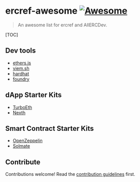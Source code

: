 # ercref-awesome [![Awesome](https://awesome.re/badge.svg)](https://awesome.re)

> An awesome list for ercref and AllERCDev.

[TOC] 

## Dev tools

- [ethers.js](https://ethers.js)
- [viem.sh](https://viem.sh/)
- [hardhat](https://hardhat.org/)
- [foundry](https://github.com/foundry-rs/foundry)

## dApp Starter Kits

- [TurboEth](https://www.turboeth.xyz/)
- [Nexth](https://github.com/wslyvh/nexth)

## Smart Contract Starter Kits

- [OpenZeppelin](https://openzeppelin.com)
- [Solmate](https://github.com/transmissions11/solmate)

## Contribute

Contributions welcome! Read the [contribution guidelines](contributing.md) first.
